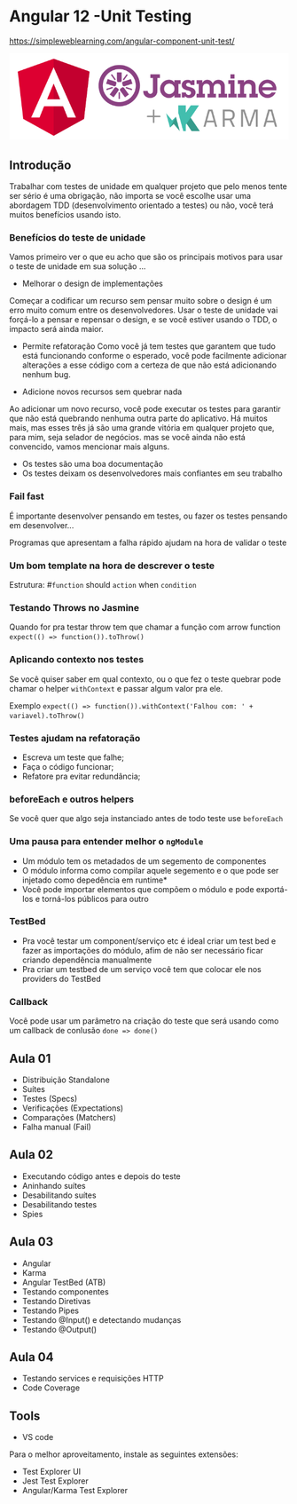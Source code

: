 # Angular 12 -Unit Testing
https://simpleweblearning.com/angular-component-unit-test/

![](assets/jasmine.png)

## Introdução

Trabalhar com testes de unidade em qualquer projeto que pelo menos tente ser sério é uma obrigação, não importa se você escolhe usar uma abordagem TDD (desenvolvimento orientado a testes) ou não, você terá muitos benefícios usando isto.

### Benefícios do teste de unidade

Vamos primeiro ver o que eu acho que são os principais motivos para usar o teste de unidade em sua solução ...

* Melhorar o design de implementações

Começar a codificar um recurso sem pensar muito sobre o design é um erro muito comum entre os desenvolvedores. Usar o teste de unidade vai forçá-lo a pensar e repensar o design, e se você estiver usando o TDD, o impacto será ainda maior.

* Permite refatoração
Como você já tem testes que garantem que tudo está funcionando conforme o esperado, você pode facilmente adicionar alterações a esse código com a certeza de que não está adicionando nenhum bug.

* Adicione novos recursos sem quebrar nada

Ao adicionar um novo recurso, você pode executar os testes para garantir que não está quebrando nenhuma outra parte do aplicativo.
Há muitos mais, mas esses três já são uma grande vitória em qualquer projeto que, para mim, seja selador de negócios. mas se você ainda não está convencido, vamos mencionar mais alguns.

* Os testes são uma boa documentação
* Os testes deixam os desenvolvedores mais confiantes em seu trabalho

### Fail fast

É importante desenvolver pensando em testes, ou fazer os testes pensando em desenvolver...

Programas que apresentam a falha rápido ajudam na hora de validar o teste

### Um bom template na hora de descrever o teste

Estrutura: #`function` should `action` when `condition`

### Testando Throws no Jasmine

Quando for pra testar throw tem que chamar a função com arrow function `expect(() => function()).toThrow()`

### Aplicando contexto nos testes

Se você quiser saber em qual contexto, ou o que fez o teste quebrar pode chamar o helper `withContext` e passar algum valor pra ele.

Exemplo `expect(() => function()).withContext('Falhou com: ' + variavel).toThrow()`

### Testes ajudam na refatoração

* Escreva um teste que falhe;
* Faça o código funcionar;
* Refatore pra evitar redundância;

### beforeEach e outros helpers

Se você quer que algo seja instanciado antes de todo teste use `beforeEach`

### Uma pausa para entender melhor o `ngModule`

* Um módulo tem os metadados de um segemento de componentes
* O módulo informa como compilar aquele segemento e o que pode ser injetado como depedência em runtime*
* Você pode importar elementos que compõem o módulo e pode exportá-los e torná-los públicos para outro

### TestBed

* Pra você testar um component/serviço etc é ideal criar um test bed e fazer as importações do módulo, afim de não ser necessário ficar criando dependência manualmente
* Pra criar um testbed de um serviço você tem que colocar ele nos providers do TestBed

### Callback

Você pode usar um parâmetro na criação do teste que será usando como um callback de conlusão `done => done()`

## Aula 01

* Distribuição Standalone
* Suítes
* Testes (Specs)
* Verificações (Expectations)
* Comparações (Matchers)
* Falha manual (Fail)

## Aula 02

* Executando código antes e depois do teste
* Aninhando suítes
* Desabilitando suítes
* Desabilitando testes
* Spies

## Aula 03

* Angular
* Karma
* Angular TestBed (ATB)
* Testando componentes
* Testando Diretivas
* Testando Pipes
* Testando @Input() e detectando mudanças
* Testando @Output()

## Aula 04

* Testando services e requisições HTTP
* Code Coverage

## Tools

* VS code

Para o melhor aproveitamento, instale as seguintes extensões:

* Test Explorer UI
* Jest Test Explorer
* Angular/Karma Test Explorer
